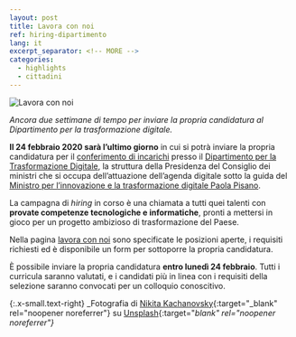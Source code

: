```yaml
---
layout: post
title: Lavora con noi
ref: hiring-dipartimento
lang: it
excerpt_separator: <!-- MORE -->
categories:
  - highlights
  - cittadini
---
```


<img class="w-100" src="{{ site.baseURL }}/assets/images/posts/hiring.jpg" alt="Lavora con noi"/>

_Ancora due settimane di tempo per inviare la propria candidatura al Dipartimento per la trasformazione digitale._

<!-- MORE -->

**Il 24 febbraio 2020 sarà l’ultimo giorno** in cui si potrà inviare la propria candidatura per il [conferimento di incarichi](https://innovazione.gov.it/it/amministrazione-trasparente/selezione-del-personale/reclutamento-del-personale/lavora-con-noi/) presso il [Dipartimento per la Trasformazione Digitale](https://innovazione.gov.it/it/chi-siamo/dipartimento/), la struttura della Presidenza del Consiglio dei ministri che si occupa dell’attuazione dell’agenda digitale sotto la guida del [Ministro per l’innovazione e la trasformazione digitale Paola Pisano](https://innovazione.gov.it/it/chi-siamo/ministro/). 

La campagna di _hiring_ in corso è una chiamata a tutti quei talenti con **provate competenze tecnologiche e informatiche**, pronti a mettersi in gioco per un progetto ambizioso di trasformazione del Paese.

Nella pagina [lavora con noi](https://innovazione.gov.it/it/amministrazione-trasparente/selezione-del-personale/reclutamento-del-personale/lavora-con-noi/) sono specificate le posizioni aperte, i requisiti richiesti ed è disponibile un form per sottoporre la propria candidatura.

È possibile inviare la propria candidatura **entro lunedì 24 febbraio**. Tutti i curricula saranno valutati, e i candidati più in linea con i requisiti della selezione saranno convocati per un colloquio conoscitivo.



{:.x-small.text-right}
_Fotografia di [Nikita Kachanovsky](https://unsplash.com/@nkachanovskyyy?utm_source=unsplash&utm_medium=referral&utm_content=creditCopyText){:target="_blank" rel="noopener noreferrer"} su [Unsplash](https://unsplash.com/s/photos/hiring?utm_source=unsplash&utm_medium=referral&utm_content=creditCopyText){:target="_blank" rel="noopener noreferrer"}_

